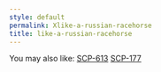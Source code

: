 ```yaml
---
style: default
permalink: Xlike-a-russian-racehorse
title: like-a-russian-racehorse
---
```

You may also like:
[SCP-613](http://scp-wiki.net/scp-613)
[SCP-177](http://scp-wiki.net/scp-177)
